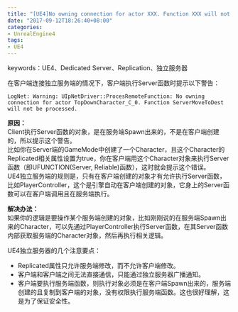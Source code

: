 ```yaml
---
title: "[UE4]No owning connection for actor XXX. Function XXX will not be processed"
date: "2017-09-12T18:26:40+08:00"
categories:
- UnrealEngine4
tags:
- UE4
---
```


keywords：UE4、Dedicated Server、Replication、独立服务器

在客户端连接独立服务端的情况下，客户端执行Server函数时提示以下警告：

    LogNet: Warning: UIpNetDriver::ProcesRemoteFunction: No owning connection for actor TopDownCharacter_C_0. Function ServerMoveToDest will not be processed.
    
**原因：**  
Client执行Server函数的对象，是在服务端Spawn出来的，不是在客户端创建的，所以提示这个警告。  
比如你在Server端的GameMode中创建了一个Character，且这个Character的Replicated相关属性设置为true，你在客户端用这个Character对象来执行Server函数（即UFUNCTION(Server, Reliable)函数），这时就会提示这个错误。  
UE4独立服务端的规则是，只有在客户端创建的对象才有允许执行Server函数，比如PlayerController，这个是引擎自动在客户端创建的对象，它身上的Server函数可以在客户端调用且在服务端执行。

**解决办法：**  
如果你的逻辑是要操作某个服务端创建的对象，比如刚刚说的在服务端Spawn出来的Character，可以先通过PlayerController执行Server函数，在其Server函数内部获取服务端的Character对象，然后再执行相关逻辑。

UE4独立服务器的几个注意要点：  

+ Replicated属性只允许服务端修改，而不允许客户端修改。
+ 客户端和客户端之间无法直接通信，只能通过独立服务器广播通知。
+ 客户端要执行服务端函数，则执行对象必须是在客户端Spawn出来的，服务端创建的且复制到客户端的对象，没有权限执行服务端函数。这也很好理解，这是为了保证安全性。